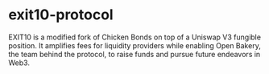 # exit10-protocol
EXIT10 is a modified fork of Chicken Bonds on top of a Uniswap V3 fungible position. It amplifies fees for liquidity providers while enabling Open Bakery, the team behind the protocol, to raise funds and pursue future endeavors in Web3.

